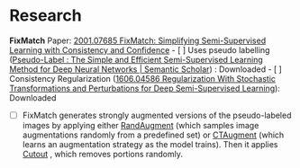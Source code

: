# Research
**FixMatch**
Paper: [2001.07685 FixMatch: Simplifying Semi-Supervised Learning with Consistency and Confidence](https://arxiv.org/abs/2001.07685)
	- [ ] Uses pseudo labelling ([Pseudo-Label : The Simple and Efficient Semi-Supervised Learning Method for Deep Neural Networks | Semantic Scholar](https://www.semanticscholar.org/paper/Pseudo-Label-%3A-The-Simple-and-Efficient-Learning-Lee/798d9840d2439a0e5d47bcf5d164aa46d5e7dc26)) : Downloaded
	- [ ] Consistency Regularization ([1606.04586 Regularization With Stochastic Transformations and Perturbations for Deep Semi-Supervised Learning](https://arxiv.org/abs/1606.04586?utm_campaign=The%20Batch&utm_source=hs_email&utm_medium=email&utm_content=84601732&_hsenc=p2ANqtz-_9sYHhRMxQWxLiHyze1avmMlMA14wTUnQBmjdZwFUkGChs1RAhJOzEzy-AounrvPADOerkWtikQHup3t3No_E6NIbObw&_hsmi=84601732)): Downloaded

- [ ] FixMatch generates strongly augmented versions of the pseudo-labeled images by applying either  [RandAugment](https://info.deeplearning.ai/e2t/c/*W4LSNxv8N3-5JW7Df-z755xQs80/*W8sfc7F8fCyVcW3-kXZV5g0Y430/5/f18dQhb0Sjv48XJblHN7fK6lMHyjJqVQK03H4Y9g1CN3hHhdwVMsQMVnQ9Qq8Zy_B4W1Tdc1j55VM8QW5p680S1FW3NGVsNz-51HDlMwW4bJ02h4b_rKwW7MbC3k1ShBCtVsVwJ95ltllnVJ2dtV2yJF1WVYT2jk6P4lCXW3Wdv8v6Pkt_VW62_rW_5YFJKDW96dt4S4r1QvYVNHCtz8gjY6LW8WBKbV56sy_8W2NhXK31GTvKXN1SGDNN5sknjW1S6NTZ2_WfbcW49WvTj13knClW2sKtp05MGwV-W5ZbYT66zW1QyW52p18j1W4x4GW3nSwb_1555CrW53StxM3rrRMZW6xKxNd6yc7XCVqPpDl9h3kb5W7xq_6Q9dmbp3N4lBZ6Fnpt4xW6GTq088Ph58-W594SN87vQCK0W1zrmg01DbxbbW2F6lCB1L9wgVW4J35Sn2N3wyZW98vQLt1LJHm0W7d_cQ28Nj7FBW4c7_qh7sRhFVW8HZGSc4sPSdgMrLh9QrHSfbf9f950502)  (which samples image augmentations randomly from a predefined set) or  [CTAugment](https://info.deeplearning.ai/e2t/c/*W4LSNxv8N3-5JW7Df-z755xQs80/*V_CLdg4m3ZCNW4WT2rK7SWNxL0/5/f18dQhb0Sjv48XJblHN7fK6lMHyjJqVQK03H4Y9g1CN3hHhdwVMsQMVnQ9Qq8Zy_B4W1Tdc1j55VM8QW5p680S1FW12JVs1bYD2QPhmfW4bJ02h4b_rKwW7MbC3k1ShBCtVsVwJ95ltllnVJ2dtV2yJF1WVYT2jk6P4lCXW3Wdv8v6Pkt_VW62_rW_5YFJKDW96dt4S4r1QvYVNHCtz8gjY6LW8WBKbV56sy_8W2NhXK31GTvKXN1SGDNN5sknjW1S6NTZ2_WfbcW49WvTj13knClW2sKtp05MGwV-W5ZbYT66zW1QyW52p18j1W4x4GW3nSwb_1555CrW53StxM3rrRMZW6xKxNd6yc7XCVqPpDl9h3kb5W7xq_6Q9dmbp3N4lBZ6Fnpt4xW6GTq088Ph58-W594SN87vQCK0W1zrmg01DbxbbW2F6lCB1L9wgVW4J35Sn2N3wyZW98vQLt1LJHm0W7d_cQ28Nj7FBW4c7_qh7sRhFVW8HZGSc4sPSdgMrLh9QrHL7Gf37gDL302)  (which learns an augmentation strategy as the model trains). Then it applies  [Cutout](https://info.deeplearning.ai/e2t/c/*W4LSNxv8N3-5JW7Df-z755xQs80/*W4pk8t23dpJvMW87ZBQ_38PWZJ0/5/f18dQhb0Sjv48XJblHN7fK6lMHyjJqVQK03H4Y9g1CN3hHhdwVMsQMVnQ9Qq8Zy_B4W1Tdc1j55VM8QW5p680S7vBvkgVsgjQQ5b1nCGW4bJ02h4b_rKwW7MbC3k1ShBCtVsVwJ95ltllnVJ2dtV2yJF1WVYT2jk6P4lCXW3Wdv8v6Pkt_VW62_rW_5YFJKDW96dt4S4r1QvYVNHCtz8gjY6LW8WBKbV56sy_8W2NhXK31GTvKXN1SGDNN5sknjW1S6NTZ2_WfbcW49WvTj13knClW2sKtp05MGwV-W5ZbYT66zW1QyW52p18j1W4x4GW3nSwb_1555CrW53StxM3rrRMZW6xKxNd6yc7XCVqPpDl9h3kb5W7xq_6Q9dmbp3N4lBZ6Fnpt4xW6GTq088Ph58-W594SN87vQCK0W1zrmg01DbxbbW2F6lCB1L9wgVW4J35Sn2N3wyZW98vQLt1LJHm0W7d_cQ28Nj7FBW4c7_qh7sRhFVW8HZGSc4sPSdgMrLh9QrHFBhf3Qb5t702) , which removes portions randomly.
